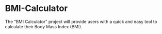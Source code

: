 # BMI-Calculator
The "BMI Calculator" project will provide users with a quick and easy tool to calculate their Body Mass Index (BMI). 

